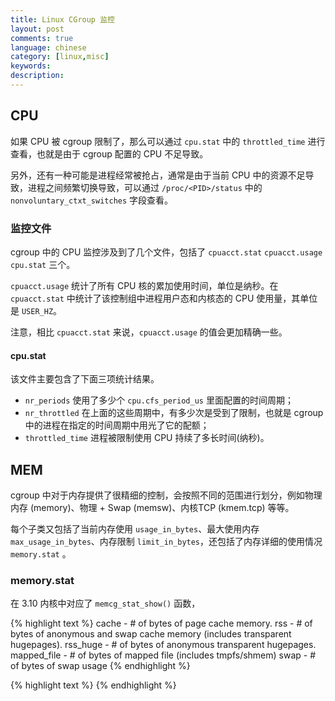 ```yaml
---
title: Linux CGroup 监控
layout: post
comments: true
language: chinese
category: [linux,misc]
keywords: 
description:
---
```


<!-- more -->

## CPU

如果 CPU 被 cgroup 限制了，那么可以通过 `cpu.stat` 中的 `throttled_time` 进行查看，也就是由于 cgroup 配置的 CPU 不足导致。

另外，还有一种可能是进程经常被抢占，通常是由于当前 CPU 中的资源不足导致，进程之间频繁切换导致，可以通过 `/proc/<PID>/status` 中的 `nonvoluntary_ctxt_switches` 字段查看。

### 监控文件

cgroup 中的 CPU 监控涉及到了几个文件，包括了 `cpuacct.stat` `cpuacct.usage` `cpu.stat` 三个。

`cpuacct.usage` 统计了所有 CPU 核的累加使用时间，单位是纳秒。在 `cpuacct.stat` 中统计了该控制组中进程用户态和内核态的 CPU 使用量，其单位是 `USER_HZ`。 

注意，相比 `cpuacct.stat` 来说，`cpuacct.usage` 的值会更加精确一些。

#### cpu.stat

该文件主要包含了下面三项统计结果。

* `nr_periods` 使用了多少个 `cpu.cfs_period_us` 里面配置的时间周期；
* `nr_throttled` 在上面的这些周期中，有多少次是受到了限制，也就是 cgroup 中的进程在指定的时间周期中用光了它的配额；
* `throttled_time` 进程被限制使用 CPU 持续了多长时间(纳秒)。

<!--
[CPU Accounting Controller](https://www.kernel.org/doc/Documentation/cgroup-v1/cpuacct.txt)
https://www.kernel.org/doc/Documentation/scheduler/sched-bwc.txt
-->

## MEM

cgroup 中对于内存提供了很精细的控制，会按照不同的范围进行划分，例如物理内存 (memory)、物理 + Swap (memsw)、内核TCP (kmem.tcp) 等等。

每个子类又包括了当前内存使用 `usage_in_bytes`、最大使用内存 `max_usage_in_bytes`、内存限制 `limit_in_bytes`，还包括了内存详细的使用情况 `memory.stat` 。

<!--
### memory.stat

内核的模块在分配资源的时候，为了提高效率和资源的利用率，都是通过 slab 来分配的，在 `/proc/slabinfo` 中保存了相关的信息，也可以通过 `slabtop` 查看。

mmap 可以申请内存？
-->

### memory.stat

在 3.10 内核中对应了 `memcg_stat_show()` 函数，

{% highlight text %}
cache		- # of bytes of page cache memory.
rss		- # of bytes of anonymous and swap cache memory (includes
		transparent hugepages).
rss_huge	- # of bytes of anonymous transparent hugepages.
mapped_file	- # of bytes of mapped file (includes tmpfs/shmem)
swap		- # of bytes of swap usage
{% endhighlight %}


{% highlight text %}
{% endhighlight %}
